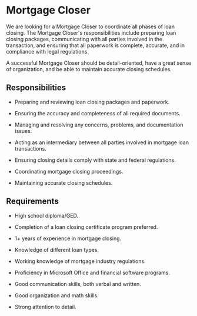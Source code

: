 # Mortgage Closer

We are looking for a Mortgage Closer to coordinate all phases of loan closing. The Mortgage Closer's responsibilities include preparing loan closing packages, communicating with all parties involved in the transaction, and ensuring that all paperwork is complete, accurate, and in compliance with legal regulations.

A successful Mortgage Closer should be detail-oriented, have a great sense of organization, and be able to maintain accurate closing schedules.

## Responsibilities

* Preparing and reviewing loan closing packages and paperwork.

* Ensuring the accuracy and completeness of all required documents.

* Managing and resolving any concerns, problems, and documentation issues.

* Acting as an intermediary between all parties involved in mortgage loan transactions.

* Ensuring closing details comply with state and federal regulations.

* Coordinating mortgage closing proceedings.

* Maintaining accurate closing schedules.

## Requirements

* High school diploma/GED.

* Completion of a loan closing certificate program preferred.

* 1+ years of experience in mortgage closing.

* Knowledge of different loan types.

* Working knowledge of mortgage industry regulations.

* Proficiency in Microsoft Office and financial software programs.

* Good communication skills, both verbal and written.

* Good organization and math skills.

* Strong attention to detail.

